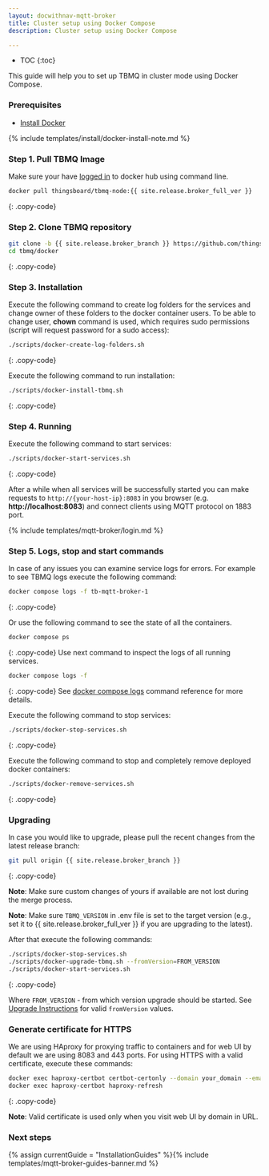 ```yaml
---
layout: docwithnav-mqtt-broker
title: Cluster setup using Docker Compose
description: Cluster setup using Docker Compose

---
```


* TOC
{:toc}


This guide will help you to set up TBMQ in cluster mode using Docker Compose.

### Prerequisites

- [Install Docker](https://docs.docker.com/engine/installation/)

{% include templates/install/docker-install-note.md %}

### Step 1. Pull TBMQ Image

Make sure your have [logged in](https://docs.docker.com/engine/reference/commandline/login/) to docker hub using command line.

```bash
docker pull thingsboard/tbmq-node:{{ site.release.broker_full_ver }}
```
{: .copy-code}

### Step 2. Clone TBMQ repository

```bash
git clone -b {{ site.release.broker_branch }} https://github.com/thingsboard/tbmq.git
cd tbmq/docker
```
{: .copy-code}

### Step 3. Installation

Execute the following command to create log folders for the services and change owner of these folders to the docker container users.
To be able to change user, **chown** command is used, which requires sudo permissions (script will request password for a sudo access):

```bash
./scripts/docker-create-log-folders.sh
```
{: .copy-code}

Execute the following command to run installation:

```bash
./scripts/docker-install-tbmq.sh
```
{: .copy-code}

### Step 4. Running

Execute the following command to start services:

```bash
./scripts/docker-start-services.sh
```
{: .copy-code}

After a while when all services will be successfully started you can make requests to `http://{your-host-ip}:8083` 
in you browser (e.g. **http://localhost:8083**) and connect clients using MQTT protocol on 1883 port.

{% include templates/mqtt-broker/login.md %}

### Step 5. Logs, stop and start commands

In case of any issues you can examine service logs for errors.
For example to see TBMQ logs execute the following command:

```bash
docker compose logs -f tb-mqtt-broker-1
```
{: .copy-code}

Or use the following command to see the state of all the containers.
```bash
docker compose ps
```
{: .copy-code}
Use next command to inspect the logs of all running services.
```bash
docker compose logs -f
```
{: .copy-code}
See [docker compose logs](https://docs.docker.com/compose/reference/logs/) command reference for more details.

Execute the following command to stop services:

```bash
./scripts/docker-stop-services.sh
```
{: .copy-code}

Execute the following command to stop and completely remove deployed docker containers:

```bash
./scripts/docker-remove-services.sh
```
{: .copy-code}

### Upgrading

In case you would like to upgrade, please pull the recent changes from the latest release branch:

```bash
git pull origin {{ site.release.broker_branch }}
```
{: .copy-code}

**Note**: Make sure custom changes of yours if available are not lost during the merge process.

**Note**: Make sure `TBMQ_VERSION` in .env file is set to the target version (e.g., set it to {{ site.release.broker_full_ver }} if you are upgrading to the latest).

After that execute the following commands:

```bash
./scripts/docker-stop-services.sh
./scripts/docker-upgrade-tbmq.sh --fromVersion=FROM_VERSION
./scripts/docker-start-services.sh
```
{: .copy-code}

Where `FROM_VERSION` - from which version upgrade should be started. 
See [Upgrade Instructions](/docs/mqtt-broker/install/upgrade-instructions/) for valid `fromVersion` values.

### Generate certificate for HTTPS

We are using HAproxy for proxying traffic to containers and for web UI by default we are using 8083 and 443 ports. 
For using HTTPS with a valid certificate, execute these commands:

```bash
docker exec haproxy-certbot certbot-certonly --domain your_domain --email your_email
docker exec haproxy-certbot haproxy-refresh
```
{: .copy-code}

**Note**: Valid certificate is used only when you visit web UI by domain in URL.

### Next steps

{% assign currentGuide = "InstallationGuides" %}{% include templates/mqtt-broker-guides-banner.md %}